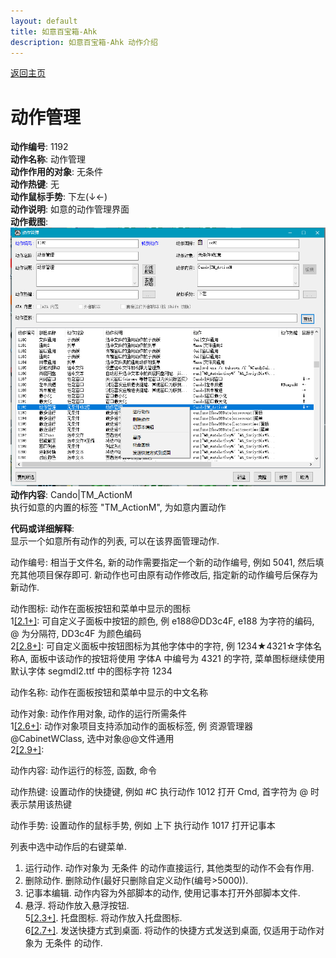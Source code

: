 ```yaml
---
layout: default
title: 如意百宝箱-Ahk
description: 如意百宝箱-Ahk 动作介绍
---
```

<link rel="stylesheet" href="../actions/css/atom-one-light.min.css">
<script src="../actions/js/highlight.min.js"></script>
<script>hljs.highlightAll();</script>

[返回主页](../index.md)

# [](#header-2) 动作管理

**动作编号**: 1192  
**动作名称**: 动作管理  
**动作作用的对象**: 无条件  
**动作热键**: 无  
**动作鼠标手势**: 下左(↓←)  
**动作说明**: 如意的动作管理界面  
**动作截图**:  
  ![动作管理](img1/1192.png)  
**动作内容**: Cando|TM_ActionM  
执行如意的内置的标签 "TM_ActionM", 为如意内置动作  

**代码或详细解释**:  
显示一个如意所有动作的列表, 可以在该界面管理动作.  

动作编号: 相当于文件名, 新的动作需要指定一个新的动作编号, 例如 5041, 然后填充其他项目保存即可. 新动作也可由原有动作修改后, 指定新的动作编号后保存为新动作.  

动作图标: 动作在面板按钮和菜单中显示的图标  
1[\[2.1+\]](../history.md#2.1): 可自定义子面板中按钮的颜色, 例 e188@DD3c4F, e188 为字符的编码, @ 为分隔符, DD3c4F 为颜色编码  
2[\[2.8+\]](../history.md#2.8): 可自定义面板中按钮图标为其他字体中的字符, 例 1234★4321☆字体名称A, 面板中该动作的按钮将使用 字体A 中编号为 4321 的字符, 菜单图标继续使用默认字体 segmdl2.ttf 中的图标字符 1234  

动作名称: 动作在面板按钮和菜单中显示的中文名称  

动作对象: 动作作用对象, 动作的运行所需条件  
1[\[2.6+\]](../history.md#2.6): 动作对象项目支持添加动作的面板标签, 例 资源管理器@CabinetWClass, 选中对象@@文件通用  
2[\[2.9+\]](../history.md#2.9):  

动作内容: 动作运行的标签, 函数, 命令  

动作热键: 设置动作的快捷键, 例如 #C 执行动作 1012 打开 Cmd, 首字符为 @ 时表示禁用该热键  

动作手势: 设置动作的鼠标手势, 例如 上下 执行动作 1017 打开记事本  

列表中选中动作后的右键菜单.  
1. 运行动作. 动作对象为 无条件 的动作直接运行, 其他类型的动作不会有作用.  
2. 删除动作. 删除动作(最好只删除自定义动作(编号>5000)).  
3. 记事本编辑. 动作内容为外部脚本的动作, 使用记事本打开外部脚本文件.  
4. 悬浮. 将动作放入悬浮按钮.  
5[\[2.3+\]](../history.md#2.3). 托盘图标. 将动作放入托盘图标.  
6[\[2.7+\]](../history.md#2.7). 发送快捷方式到桌面. 将动作的快捷方式发送到桌面, 仅适用于动作对象为 无条件 的动作.  